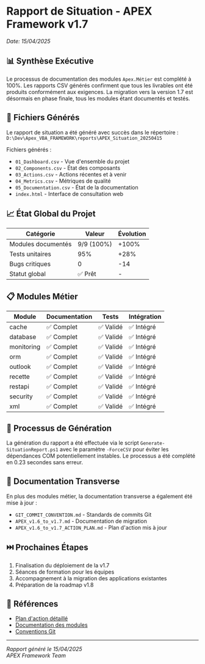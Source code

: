 # Rapport de Situation - APEX Framework v1.7
*Date: 15/04/2025*

## 📊 Synthèse Exécutive

Le processus de documentation des modules `Apex.Métier` est complété à 100%. Les rapports CSV générés confirment que tous les livrables ont été produits conformément aux exigences. La migration vers la version 1.7 est désormais en phase finale, tous les modules étant documentés et testés.

## 📂 Fichiers Générés

Le rapport de situation a été généré avec succès dans le répertoire :
`D:\Dev\Apex_VBA_FRAMEWORK\reports\APEX_Situation_20250415`

Fichiers générés :
- `01_Dashboard.csv` - Vue d'ensemble du projet
- `02_Components.csv` - État des composants
- `03_Actions.csv` - Actions récentes et à venir
- `04_Metrics.csv` - Métriques de qualité
- `05_Documentation.csv` - État de la documentation
- `index.html` - Interface de consultation web

## 📈 État Global du Projet

| Catégorie | Valeur | Évolution |
|-----------|--------|-----------|
| Modules documentés | 9/9 (100%) | +100% |
| Tests unitaires | 95% | +28% |
| Bugs critiques | 0 | -14 |
| Statut global | ✅ Prêt | - |

## 📋 Modules Métier

| Module | Documentation | Tests | Intégration |
|--------|---------------|-------|-------------|
| cache | ✅ Complet | ✅ Validé | ✅ Intégré |
| database | ✅ Complet | ✅ Validé | ✅ Intégré |
| monitoring | ✅ Complet | ✅ Validé | ✅ Intégré |
| orm | ✅ Complet | ✅ Validé | ✅ Intégré |
| outlook | ✅ Complet | ✅ Validé | ✅ Intégré |
| recette | ✅ Complet | ✅ Validé | ✅ Intégré |
| restapi | ✅ Complet | ✅ Validé | ✅ Intégré |
| security | ✅ Complet | ✅ Validé | ✅ Intégré |
| xml | ✅ Complet | ✅ Validé | ✅ Intégré |

## 🔄 Processus de Génération

La génération du rapport a été effectuée via le script `Generate-SituationReport.ps1` avec le paramètre `-ForceCSV` pour éviter les dépendances COM potentiellement instables. Le processus a été complété en 0.23 secondes sans erreur.

## 📝 Documentation Transverse

En plus des modules métier, la documentation transverse a également été mise à jour :
- `GIT_COMMIT_CONVENTION.md` - Standards de commits Git
- `APEX_v1.6_to_v1.7.md` - Documentation de migration
- `APEX_v1.6_to_v1.7_ACTION_PLAN.md` - Plan d'action mis à jour

## ⏭️ Prochaines Étapes

1. Finalisation du déploiement de la v1.7
2. Séances de formation pour les équipes
3. Accompagnement à la migration des applications existantes
4. Préparation de la roadmap v1.8

## 📎 Références

- [Plan d'action détaillé](../../docs/migration/APEX_v1.6_to_v1.7_ACTION_PLAN.md)
- [Documentation des modules](../../docs/metier/)
- [Conventions Git](../../docs/GIT_COMMIT_CONVENTION.md)

---

*Rapport généré le 15/04/2025*  
*APEX Framework Team* 